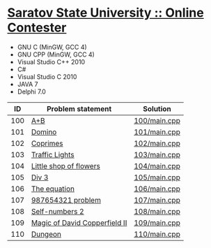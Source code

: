 # [Saratov State University :: Online Contester](http://acm.sgu.ru/index.php)

- GNU C (MinGW, GCC 4)
- GNU CPP (MinGW, GCC 4)
- Visual Studio C++ 2010
- C#
- Visual Studio C 2010
- JAVA 7
- Delphi 7.0


| ID  | Problem statement                                                                    | Solution                     |
|-----|--------------------------------------------------------------------------------------|------------------------------|
| 100 | [A+B](http://acm.sgu.ru/problem.php?contest=0&problem=100)                           | [100/main.cpp](100/main.cpp) |
| 101 | [Domino](http://acm.sgu.ru/problem.php?contest=0&problem=101)                        | [101/main.cpp](101/main.cpp) |
| 102 | [Coprimes](http://acm.sgu.ru/problem.php?contest=0&problem=102)                      | [102/main.cpp](102/main.cpp) |
| 103 | [Traffic Lights](http://acm.sgu.ru/problem.php?contest=0&problem=103)                | [103/main.cpp](103/main.cpp) |
| 104 | [Little shop of flowers](http://acm.sgu.ru/problem.php?contest=0&problem=104)        | [104/main.cpp](104/main.cpp) |
| 105 | [Div 3](http://acm.sgu.ru/problem.php?contest=0&problem=105)                         | [105/main.cpp](105/main.cpp) |
| 106 | [The equation](http://acm.sgu.ru/problem.php?contest=0&problem=106)                  | [106/main.cpp](106/main.cpp) |
| 107 | [987654321 problem](http://acm.sgu.ru/problem.php?contest=0&problem=107)             | [107/main.cpp](107/main.cpp) |
| 108 | [Self-numbers 2](http://acm.sgu.ru/problem.php?contest=0&problem=108)                | [108/main.cpp](108/main.cpp) |
| 109 | [Magic of David Copperfield II](http://acm.sgu.ru/problem.php?contest=0&problem=109) | [109/main.cpp](109/main.cpp) |
| 110 | [Dungeon](http://acm.sgu.ru/problem.php?contest=0&problem=110)                       | [110/main.cpp](110/main.cpp) |

